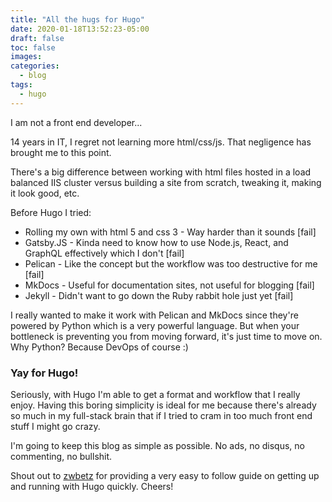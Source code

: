 ```yaml
---
title: "All the hugs for Hugo"
date: 2020-01-18T13:52:23-05:00
draft: false
toc: false
images:
categories: 
  - blog 
tags:
  - hugo
---
```


I am not a front end developer...

14 years in IT, I regret not learning more html/css/js.  That negligence has brought me to this point.

There's a big difference between working with html files hosted in a load balanced IIS cluster versus building a site from scratch, tweaking it, making it look good, etc.

Before Hugo I tried:
- Rolling my own with html 5 and css 3 - Way harder than it sounds [fail]
- Gatsby.JS - Kinda need to know how to use Node.js, React, and GraphQL effectively which I don't [fail]
- Pelican - Like the concept but the workflow was too destructive for me [fail]
- MkDocs - Useful for documentation sites, not useful for blogging [fail]
- Jekyll - Didn't want to go down the Ruby rabbit hole just yet [fail]

I really wanted to make it work with Pelican and MkDocs since they're powered by Python which is a very powerful language.  But when your bottleneck is preventing you from moving forward, it's just time to move on.  Why Python?  Because DevOps of course :)

### Yay for Hugo!

Seriously, with Hugo I'm able to get a format and workflow that I really enjoy.  Having this boring simplicity is ideal for me because there's already so much in my full-stack brain that if I tried to cram in too much front end stuff I might go crazy.

I'm going to keep this blog as simple as possible.  No ads, no disqus, no commenting, no bullshit.

Shout out to [zwbetz](https://zwbetz.com/make-a-hugo-blog-from-scratch/) for providing a very easy to follow guide on getting up and running with Hugo quickly.  Cheers!
